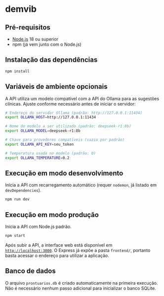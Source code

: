 # demvib

## Pré-requisitos
- [Node.js](https://nodejs.org/) 18 ou superior
- npm (já vem junto com o Node.js)

## Instalação das dependências
```bash
npm install
```

## Variáveis de ambiente opcionais
A API utiliza um modelo compatível com a API do Ollama para as sugestões clínicas. Ajuste conforme necessário antes de iniciar o servidor:

```bash
# Endereço do servidor Ollama (padrão: http://127.0.0.1:11434)
export OLLAMA_HOST=http://127.0.0.1:11434

# Nome do modelo a ser utilizado (padrão: deepseek-r1:8b)
export OLLAMA_MODEL=deepseek-r1:8b

# Chave para provedores compatíveis (vazio por padrão)
export OLLAMA_API_KEY=seu_token

# Temperatura usada no modelo (padrão: 0)
export OLLAMA_TEMPERATURE=0.2
```

## Execução em modo desenvolvimento
Inicia a API com recarregamento automático (requer `nodemon`, já listado em `devDependencies`).
```bash
npm run dev
```

## Execução em modo produção
Inicia a API com Node.js padrão.
```bash
npm start
```

Após subir a API, a interface web está disponível em [`http://localhost:3000`](http://localhost:3000). O Express já expõe a pasta `frontend/`, portanto basta acessar o endereço para utilizar a aplicação.

## Banco de dados
O arquivo `prontuarios.db` é criado automaticamente na primeira execução. Não é necessário nenhum passo adicional para inicializar o banco SQLite.
